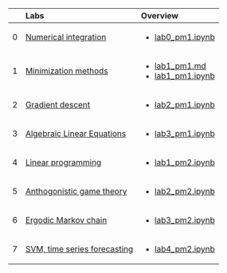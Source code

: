 | | Labs  |     Overview     |
|:---:|:---------------|:---------------|
|0|[Numerical integration](https://github.com/Lopa10ko/ITMO-appliedmath-2023/blob/main/labs/AM1/lab0/Lab_0_pm.pdf)|<ul><li>[lab0_pm1.ipynb](https://github.com/Lopa10ko/ITMO-appliedmath-2023/blob/main/labs/AM1/lab0/lab0_AppliedMath_Lopatenko_Zhuikov.ipynb)</ul></li>|
|1|[Minimization methods](https://github.com/Lopa10ko/ITMO-appliedmath-2023/blob/main/labs/AM1/lab1/Lab_1_pm.pdf)|<ul><li>[lab1_pm1.md](https://github.com/Lopa10ko/ITMO-appliedmath-2023/blob/main/labs/AM1/lab1/lab1.md)</li><li>[lab1_pm1.ipynb](https://github.com/Lopa10ko/ITMO-appliedmath-2023/blob/main/labs/AM1/lab1/lab1_AppliedMath_Lopatenko_Zhuikov_var5.ipynb)</li></ol>|
|2|[Gradient descent](https://github.com/Lopa10ko/ITMO-appliedmath-2023/blob/main/labs/AM1/lab2/Lab_2_pm_new.pdf)|<ul><li>[lab2_pm1.ipynb](https://github.com/Lopa10ko/ITMO-appliedmath-2023/blob/main/labs/AM1/lab2/lab2_AppliedMath_Lopatenko_Zhuikov.ipynb)</li>
|3|[Algebraic Linear Equations](https://github.com/Lopa10ko/ITMO-appliedmath-2023/blob/main/labs/AM1/lab3/Lab_3_pm_new.pdf)|<ul><li>[lab3_pm1.ipynb](https://github.com/Lopa10ko/ITMO-appliedmath-2023/blob/main/labs/AM1/lab3/lab3_AppliedMath_Lopatenko_Zhuikov.ipynb)</li></ol>|
|4|[Linear programming](https://github.com/Lopa10ko/ITMO-appliedmath-2023/blob/main/labs/AM2/lab1/Lab_1_pm2.pdf)|<ul><li>[lab1_pm2.ipynb](https://github.com/Lopa10ko/ITMO-appliedmath-2023/blob/main/labs/AM2/lab1/lab1_AM2_Bulin_Zhuikov_Lopatenko.ipynb)</ul></li>|
|5|[Anthogonistic game theory](https://github.com/Lopa10ko/ITMO-appliedmath-2023/blob/main/labs/AM2/lab2/Lab_2_pm_2.pdf)|<ul><li>[lab2_pm2.ipynb](https://github.com/Lopa10ko/ITMO-appliedmath-2023/blob/main/labs/AM2/lab2/lab2_AM2_Bulin_Zhuikov_Lopatenko.ipynb)</ul></li>|
|6|[Ergodic Markov chain](https://github.com/Lopa10ko/ITMO-appliedmath-2023/blob/main/labs/AM2/lab3/Lab_3_pm_2.pdf)|<ul><li>[lab3_pm2.ipynb](https://github.com/Lopa10ko/ITMO-appliedmath-2023/blob/main/labs/AM2/lab3/lab3_AM2_Bulin_Zhuikov_Lopatenko.ipynb)</ul></li>|
|7|[SVM, time series forecasting](https://github.com/Lopa10ko/ITMO-appliedmath-2023/blob/main/labs/AM2/lab4/Lab_4_pm_2.pdf)|<ul><li>[lab4_pm2.ipynb](https://github.com/Lopa10ko/ITMO-appliedmath-2023/blob/main/labs/AM2/lab4/lab4_AM2_Bulin_Zhuikov_Lopatenko.ipynb)</ul></li>|
